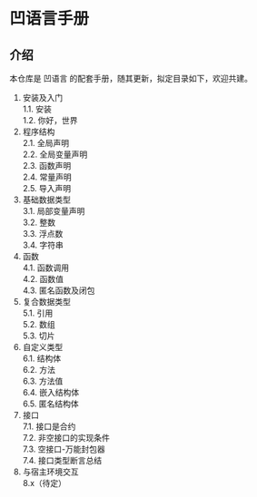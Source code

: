 # 凹语言手册

## 介绍

本仓库是 凹语言 的配套手册，随其更新，拟定目录如下，欢迎共建。

1. 安装及入门  
  1.1. 安装  
  1.2. 你好，世界  
2. 程序结构  
  2.1. 全局声明  
  2.2. 全局变量声明  
  2.3. 函数声明  
  2.4. 常量声明  
  2.5. 导入声明  
3. 基础数据类型  
  3.1. 局部变量声明  
  3.2. 整数  
  3.3. 浮点数  
  3.4. 字符串  
4. 函数  
  4.1. 函数调用  
  4.2. 函数值  
  4.3. 匿名函数及闭包  
5. 复合数据类型  
  5.1. 引用  
  5.2. 数组  
  5.3. 切片  
6. 自定义类型  
  6.1. 结构体  
  6.2. 方法  
  6.3. 方法值  
  6.4. 嵌入结构体  
  6.5. 匿名结构体  
7. 接口  
  7.1. 接口是合约  
  7.2. 非空接口的实现条件  
  7.3. 空接口-万能封包器  
  7.4. 接口类型断言总结  
8. 与宿主环境交互  
  8.x（待定）  
  